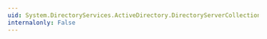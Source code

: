 ```yaml
---
uid: System.DirectoryServices.ActiveDirectory.DirectoryServerCollection.OnClearComplete
internalonly: False
---
```

